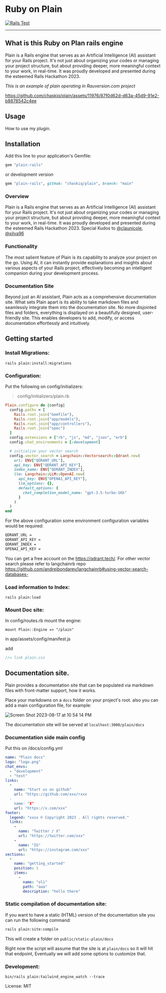 # Ruby on Plain

[![Rails Test](https://github.com/chaskiq/plain/actions/workflows/ci.yml/badge.svg)](https://github.com/chaskiq/plain/actions/workflows/ci.yml)

---
## What is this Ruby on Plan rails engine

Plain is a Rails engine that serves as an Artificial Intelligence (AI) assistant for your Rails project. It's not just about organizing your codes or managing your project structure, but about providing deeper, more meaningful context to your work, in real-time. It was proudly developed and presented during the esteemed Rails Hackathon 2023.

*This is an example of plain operating in Rauversion.com project*

https://github.com/chaskiq/plain/assets/11976/87f0d62d-d63a-45d9-91e2-b8878542c4ee

## Usage
How to use my plugin.

## Installation
Add this line to your application's Gemfile:

```ruby
gem "plain-rails"
```

or development version

```ruby
gem "plain-rails", github: "chaskiq/plain", branch: "main"
```

### Overview

Plain is a Rails engine that serves as an Artificial Intelligence (AI) assistant for your Rails project. It's not just about organizing your codes or managing your project structure, but about providing deeper, more meaningful context to your work, in real-time. It was proudly developed and presented during the esteemed Rails Hackathon 2023. Special Kudos to [@claunicole](https://github.com/claunicole), [@silva96](https://github.com/silva96)


### Functionality

The most salient feature of Plain is its capability to analyze your project on the go. Using AI, it can instantly provide explanations and insights about various aspects of your Rails project, effectively becoming an intelligent companion during your development process.


### Documentation Site 


Beyond just an AI assistant, Plain acts as a comprehensive documentation site. What sets Plain apart is its ability to take markdown files and seamlessly integrate them into the documentation site. No more disjointed files and folders, everything is displayed on a beautifully designed, user-friendly site. This enables developers to add, modify, or access documentation effortlessly and intuitively.


## Getting started

### Install Migrations:

`rails plain:install:migrations`

### Configuration:

Put the following on config/initializers:

> config/initializers/plain.rb

```ruby
Plain.configure do |config|
  config.paths = [
    Rails.root.join("Gemfile"), 
    Rails.root.join("app/models"), 
    Rails.root.join("app/controllers"), 
    Rails.root.join("spec")
  ]
  config.extensions = ["rb", "js", "md", "json", "erb"]
  config.chat_environments = [:development]

  # initialize your vector search
  config.vector_search = Langchain::Vectorsearch::Qdrant.new(
    url: ENV["QDRANT_URL"],
    api_key: ENV["QDRANT_API_KEY"],
    index_name: ENV["QDRANT_INDEX"],
    llm: Langchain::LLM::OpenAI.new(
      api_key: ENV["OPENAI_API_KEY"],
      llm_options: {},
      default_options: {
        chat_completion_model_name: "gpt-3.5-turbo-16k"
      }
    )
  )
end
```

For the above configuration some environment configuration variables would be required:

```bash
QDRANT_URL = 
QDRANT_API_KEY = 
QDRANT_INDEX = 
OPENAI_API_KEY =
```

You can get a free account on the https://qdrant.tech/. 
For other vector search please refer to langchainrb repo https://github.com/andreibondarev/langchainrb#using-vector-search-databases-

### Load information to Index:

`rails plain:load`   

### Mount Doc site:

In config/routes.rb mount the engine:

`mount Plain::Engine => "/plain"`

in app/assets/config/manifest.js

add 

```js
//= link plain.css
```


## Documentation site.

Plain provides a documentation site that can be populated via markdown files with front-matter support, how it works.

Place your markdowns on a `docs` folder on your project's root. also you can add a main configuration file, for example: 

![Screen Shot 2023-08-17 at 10 54 14 PM](https://github.com/chaskiq/plain/assets/11976/0dee77c6-9cb7-489e-8521-3c870952861c)


The documentation site will be served at `localhost:3000/plain/docs` 

### Documentation side main config

Put this on /docs/config.yml

```yaml
name: "Plain docs"
logo: "logo.png"
chat_envs: 
  - "development"
  - "test"
links:
  -
    name: "Start us on github"
    url: "https://github.com/xxx/rxxx
  - 
    name: "X"
    url: "https://x.com/xxx"
footer:
  legend: "xxxx © Copyright 2023 . All rights reserved."
  links:
    - 
      name: "Twitter / X"
      url: "https://twitter.com/xxx"
    - 
      name: "IG"
      url: "https://instagram.com/xxx"
sections:
  - 
    name: "getting_started"
    position: 1
    items:
      - 
        name: "oli"
        path: "aaa"
        description: "hello there"
```

### Static compilation of documentation site:

If you want to have a static (HTML) version of the documentation site you can run the following command:

```bash
rails plain:site:compile
```

This will create a folder on `public/static-plain/docs`

Right now the script will assume that the site is at `plain/docs` so it will hit that endpoint,
Eventually we will add some options to customize that.

### Development:

`bin/rails plain:tailwind_engine_watch --trace`


License: MIT